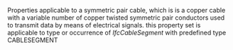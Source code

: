 Properties applicable to a symmetric pair cable, which is is a copper cable with a variable number of copper twisted symmetric pair conductors used to transmit data by means of electrical signals. this property set is applicable to type or occurrence of _IfcCableSegment_ with predefined type CABLESEGMENT

<!-- end of short definition -->

